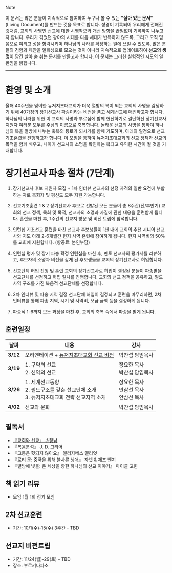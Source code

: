 > [!NOTE]
> 이 문서는 많은 분들이 지속적으로 참여하여 누구나 볼 수 있는 **"살아 있는 문서"**(Living Document)를 만드는 것을 목표로 합니다. 성경이 기록되어 우리에게 전해진 것처럼, 교회의 사명인 선교에 대한 시행착오와 개선 방향을 끊임없이 기록하여 나누고자 합니다. 우리가 겪었던 광야의 시대를 다음 세대가 반복하지 않도록, 그리고 오직 믿음으로 여리고 성을 함락시키며 하나님의 나라를 확장하는 일에 쓰일 수 있도록, 많은 분들의 경험과 제안을 일회성으로 모으는 것이 아니라 지속적으로 업데이트하여 **선교의 생명**이 담긴 살아 숨 쉬는 문서를 만들고자 합니다. 이 문서는 그러한 실험적인 시도의 일환임을 밝힙니다.

-----

환영 및 소개
=======
 올해 40주년을 맞이한 뉴저지초대교회가 더욱 열방의 복이 되는 교회의 사명을 감당하기 위해 40가정의 장기선교사 파송이라는 비전을 품고 세계선교에 매진하고자 합니다.
하나님의 나라를 위한 이 교회의 사명과 부르심에 함께 헌신하기로 결단하신 장기선교사 지원자 여러분 모두를 주님의 이름으로 축복합니다. 놀라운 선교의 사명을 통하여 하나님의 복을 열방에 나누는 축복의 통로가 되시기를 함께 기도하며, 아래의 일정으로 선교기초훈련을 진행하고자 합니다. 이 모임을 통하여 뉴저지초대교회의 선교 정책과 선교의 목적을 함께 배우고, 나아가 선교사의 소명을 확인하는 복되고 유익한 시간이 될 것을 기대합니다.

# 장기선교사 파송 절차 (7단계)
1. 장기선교사 후보 지원자 모집 + 1차 인터뷰
선교사의 선정 자격의 일반 요건에 부합하는 자로 목회자 및 평신도 모두 지원 가능합니다.

2. 선교기초훈련 1 & 2
장기선교사 후보로 선발된 모든 분들이 총 8주간(전/후반기) 교회의 선교 정책,
목회 및 목적, 선교사의 소명과 자질에 관한 내용을 훈련받게 됩니다.
훈련을 마친 후, 1주간의 선교지 방문 및 비전 트립에 참석합니다.

3. 인턴십
기초선교 훈련을 마친 선교사 후보생들이 1년 내에 교회의
추천 시니어 선교사와 지도 아래 2-6개월간 현지 사역 훈련에 참여하게 됩니다.
현지 사역비의 50%를 교회에 지원합니다. (항공료: 본인부담)

4. 인턴십 평가 및 장기 파송 확정
인턴십을 마친 후, 멘토 선교사의 평가서를 리뷰하고, 후보자의 소명과
비전을 갖게 된 후보생들을 교회의 장기선교사로 허입합니다.

5. 선교단체 허입 진행 및 훈련
교회의 장기선교사로 허입이 결정된 분들이 파송받을 선교단체를 선정하고
허입 절차를 진행합니다.
교회의 선교 정책을 공유하고, 필드사역 구조를 가진 복음적 선교단체를 선정합니다.

6. 2차 인터뷰 및 파송 지역 결정
선교단체 허입이 결정되고 훈련을 마무리하면, 2차 인터뷰를 통해 파송 지역,
시기 및 사역비, 모금 금액 등을 결정하게 됩니다.

7. 파송식
1-6까지 모든 과정을 마친 후, 교회의 축복 속에서 파송을 받게 됩니다.

## 훈련일정

| 날짜  | 내용 | 강사 |
|-------|-------------------------------|----------------|
| **3/12** | 오리엔테이션 + [뉴저지초대교회 선교 비전](../README.md#뉴저지초대교회-선교방향성) | 박찬섭 담임목사 |
| **3/19** | 1. 구약의 선교 <br> 2. 신약의 선교 | 장요한 목사 <br> 박찬섭 담임목사 |
| **3/26** | 1. 세계선교동향 <br> 2. 필드구조를 갖춘 선교단체 소개 <br> 3. 뉴저지초대교회 전략 선교지역 소개 | 장요한 목사 <br> 안삼선 목사 <br> 안삼선 목사 |
| **4/02** | 선교와 문화 | 박찬섭 담임목사 |



## 필독서
* [『교회와 선교』 손창남](필독서/교회와선교-손창남/README.md)
* 『복음분석』 J. D. 그리어
* 『고통은 헛되지 않아요』 엘리자베스 엘리엇
* 『로티 문: 중국을 위해 불사른 생애』 자넷 & 제프 벤지
* 『열방에 빛을: 온 세상을 향한 하나님의 선교 이야기』 마이클 고힌

## 책 읽기 리뷰
* 모임 1월 1회 정기 모임

## 2차 선교훈련
* 기간: 10/1(수)-15(수) 3주간 - TBD

## 선교지 비전트립
* 기간: 11/24(월)-29(토) - TBD
* 장소: 부르키나파소